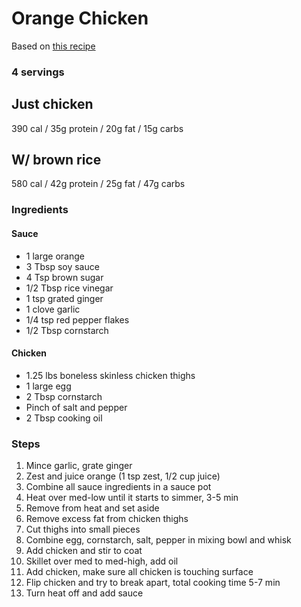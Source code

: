 # Orange Chicken

Based on [this recipe](https://www.budgetbytes.com/easy-orange-chicken/)

### 4 servings
## Just chicken
390 cal / 35g protein / 20g fat / 15g carbs
## W/ brown rice
580 cal / 42g protein / 25g fat / 47g carbs

### Ingredients
#### Sauce
* 1 large orange
* 3 Tbsp soy sauce
* 4 Tsp brown sugar
* 1/2 Tbsp rice vinegar
* 1 tsp grated ginger
* 1 clove garlic
* 1/4 tsp red pepper flakes
* 1/2 Tbsp cornstarch
#### Chicken
* 1.25 lbs boneless skinless chicken thighs
* 1 large egg
* 2 Tbsp cornstarch
* Pinch of salt and pepper
* 2 Tbsp cooking oil

### Steps
1. Mince garlic, grate ginger
1. Zest and juice orange (1 tsp zest, 1/2 cup juice)
1. Combine all sauce ingredients in a sauce pot
1. Heat over med-low until it starts to simmer, 3-5 min
1. Remove from heat and set aside
1. Remove excess fat from chicken thighs
1. Cut thighs into small pieces
1. Combine egg, cornstarch, salt, pepper in mixing bowl and whisk
1. Add chicken and stir to coat
1. Skillet over med to med-high, add oil
1. Add chicken, make sure all chicken is touching surface
1. Flip chicken and try to break apart, total cooking time 5-7 min
1. Turn heat off and add sauce
